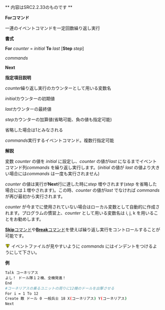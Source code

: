 ** 内容はSRC2.2.33のものです **

**Forコマンド**

一連のイベントコマンドを一定回数繰り返し実行

**書式**

**For** *counter*  = *initial* **To** *last* [**Step** *step*]

*commands*

**Next**

**指定項目説明**

*counter*繰り返し実行のカウンターとして用いる変数名

*initial*カウンターの初期値

*last*カウンターの最終値

*step*カウンターの加算値(省略可能、負の値も指定可能)

省略した場合は1とみなされる

*commands*実行するイベントコマンド。複数行指定可能

**解説**

変数 *counter* の値を *initial* に設定し、*counter* の値が*last* になるまでイベントコマンド列*commands* を繰り返し実行します。(*initial* の値が *last* の値より大きい場合には*commands* は一度も実行されません)

*counter* の値は実行が**Next**行に達した時に*step* 増やされます(*step* を省略した場合には１増やされます)。この時、*counter* の値が*last* でなければ *commands* が再び最初から実行されます。

*counter* が今までに使用されていない場合はローカル変数として自動的に作成されます。プログラムの慣習上、*counter* として用いる変数名は i, j, k を用いることをお勧めします。

[**Skip**コマンド](Skipコマンド.md)や[**Break**コマンド](Breakコマンド.md)を使えば繰り返し実行をコントロールすることが可能です。

![](./images/bm0.gif) イベントファイルが見やすいように *commands* にはインデントをつけるようにして下さい。

**例**
```sh
Talk コーネリアス
よし！ ドール隊１２機、全機発進！
End
#コーネリアスの乗るユニットの周りに12機のドールを出撃させる
For i = 1 To 12
Create 敵 ドール 0 一般兵士 18 X(コーネリアス) Y(コーネリアス)
Next
```

